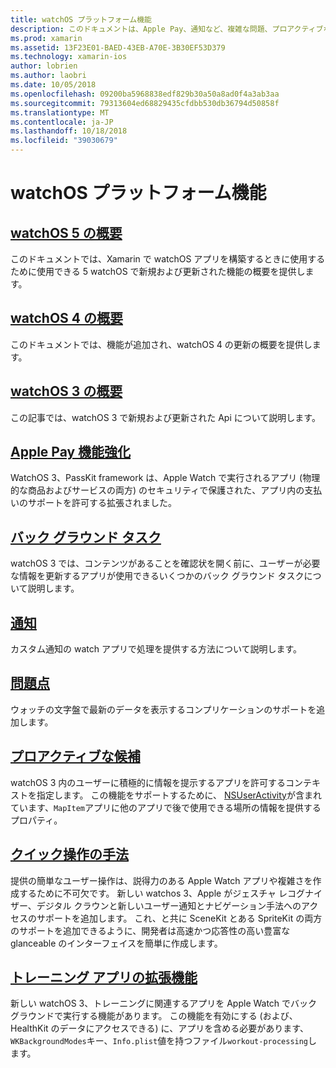 ```yaml
---
title: watchOS プラットフォーム機能
description: このドキュメントは、Apple Pay、通知など、複雑な問題、プロアクティブな候補、トレーニングのアプリの詳細は、watchOS プラットフォーム機能を記述するさまざまなガイドにリンクしています。
ms.prod: xamarin
ms.assetid: 13F23E01-BAED-43EB-A70E-3B30EF53D379
ms.technology: xamarin-ios
author: lobrien
ms.author: laobri
ms.date: 10/05/2018
ms.openlocfilehash: 09200ba5968838edf829b30a50a8ad0f4a3ab3aa
ms.sourcegitcommit: 79313604ed68829435cfdbb530db36794d50858f
ms.translationtype: MT
ms.contentlocale: ja-JP
ms.lasthandoff: 10/18/2018
ms.locfileid: "39030679"
---
```

# <a name="watchos-platform-features"></a>watchOS プラットフォーム機能

## <a name="introduction-to-watchos-5introduction-to-watchos5indexmd"></a>[watchOS 5 の概要](introduction-to-watchos5/index.md)

このドキュメントでは、Xamarin で watchOS アプリを構築するときに使用するために使用できる 5 watchOS で新規および更新された機能の概要を提供します。

## <a name="introduction-to-watchos-4introduction-to-watchos4md"></a>[watchOS 4 の概要](introduction-to-watchos4.md)

このドキュメントでは、機能が追加され、watchOS 4 の更新の概要を提供します。

## <a name="introduction-to-watchos-3introduction-to-watchos3indexmd"></a>[watchOS 3 の概要](introduction-to-watchos3/index.md)

この記事では、watchOS 3 で新規および更新された Api について説明します。

## <a name="apple-pay-enhancementsioswatchosplatformapple-paymd"></a>[Apple Pay 機能強化](~/ios/watchos/platform/apple-pay.md)

WatchOS 3、PassKit framework は、Apple Watch で実行されるアプリ (物理的な商品およびサービスの両方) のセキュリティで保護された、アプリ内の支払いのサポートを許可する拡張されました。

## <a name="background-tasksioswatchosplatformbackground-tasksmd"></a>[バック グラウンド タスク](~/ios/watchos/platform/background-tasks.md)

watchOS 3 では、コンテンツがあることを確認状を開く前に、ユーザーが必要な情報を更新するアプリが使用できるいくつかのバック グラウンド タスクについて説明します。

## <a name="notificationsnotificationsmd"></a>[通知](notifications.md)

カスタム通知の watch アプリで処理を提供する方法について説明します。

## <a name="complicationscomplicationsmd"></a>[問題点](complications.md)

ウォッチの文字盤で最新のデータを表示するコンプリケーションのサポートを追加します。

## <a name="proactive-suggestionsioswatchosplatformproactive-suggestionsmd"></a>[プロアクティブな候補](~/ios/watchos/platform/proactive-suggestions.md)

watchOS 3 内のユーザーに積極的に情報を提示するアプリを許可するコンテキストを指定します。 この機能をサポートするために、 [NSUserActivity](https://developer.apple.com/reference/foundation/nsuseractivity)が含まれています、`MapItem`アプリに他のアプリで後で使用できる場所の情報を提供するプロパティ。

## <a name="quick-interaction-techniquesioswatchosplatformquick-interaction-techniquesmd"></a>[クイック操作の手法](~/ios/watchos/platform/quick-interaction-techniques.md)

提供の簡単なユーザー操作は、説得力のある Apple Watch アプリや複雑さを作成するために不可欠です。 新しい watchos 3、Apple がジェスチャ レコグナイザー、デジタル クラウンと新しいユーザー通知とナビゲーション手法へのアクセスのサポートを追加します。 これ、と共に SceneKit とある SpriteKit の両方のサポートを追加できるように、開発者は高速かつ応答性の高い豊富な glanceable のインターフェイスを簡単に作成します。

## <a name="workout-app-enhancementsioswatchosplatformworkout-appsmd"></a>[トレーニング アプリの拡張機能](~/ios/watchos/platform/workout-apps.md)

新しい watchOS 3、トレーニングに関連するアプリを Apple Watch でバック グラウンドで実行する機能があります。 この機能を有効にする (および、HealthKit のデータにアクセスできる) に、アプリを含める必要があります、`WKBackgroundModes`キー、`Info.plist`値を持つファイル`workout-processing`します。

